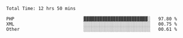 <!--START_SECTION:waka-->

```text
Total Time: 12 hrs 50 mins

PHP                          ▓▓▓▓▓▓▓▓▓▓▓▓▓▓▓▓▓▓▓▓▓▓▓▓░   97.80 %
XML                          ░░░░░░░░░░░░░░░░░░░░░░░░░   00.75 %
Other                        ░░░░░░░░░░░░░░░░░░░░░░░░░   00.61 %
```

<!--END_SECTION:waka-->
